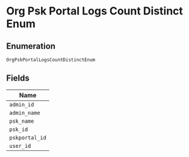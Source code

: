 
# Org Psk Portal Logs Count Distinct Enum

## Enumeration

`OrgPskPortalLogsCountDistinctEnum`

## Fields

| Name |
|  --- |
| `admin_id` |
| `admin_name` |
| `psk_name` |
| `psk_id` |
| `pskportal_id` |
| `user_id` |

